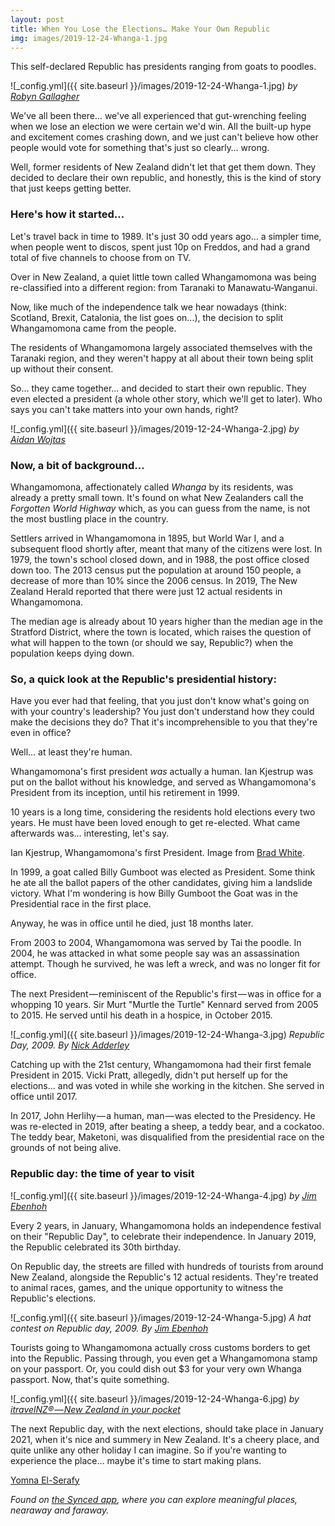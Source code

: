 ```yaml
---
layout: post
title: When You Lose the Elections… Make Your Own Republic
img: images/2019-12-24-Whanga-1.jpg
---
```


This self-declared Republic has presidents ranging from goats to poodles.


![_config.yml]({{ site.baseurl }}/images/2019-12-24-Whanga-1.jpg)
*by [Robyn Gallagher](https://www.flickr.com/people/21944795@N00)*


We&#39;ve all been there… we&#39;ve all experienced that gut-wrenching feeling when we lose an election we were certain we&#39;d win. All the built-up hype and excitement comes crashing down, and we just can&#39;t believe how other people would vote for something that&#39;s just so clearly… wrong.

Well, former residents of New Zealand didn&#39;t let that get them down. They decided to declare their own republic, and honestly, this is the kind of story that just keeps getting better.

### **Here&#39;s how it started…**

Let&#39;s travel back in time to 1989. It&#39;s just 30 odd years ago… a simpler time, when people went to discos, spent just 10p on Freddos, and had a grand total of five channels to choose from on TV.

Over in New Zealand, a quiet little town called Whangamomona was being re-classified into a different region: from Taranaki to Manawatu-Wanganui.

Now, like much of the independence talk we hear nowadays (think: Scotland, Brexit, Catalonia, the list goes on…), the decision to split Whangamomona came from the people.

The residents of Whangamomona largely associated themselves with the Taranaki region, and they weren&#39;t happy at all about their town being split up without their consent.

So… they came together… and decided to start their own republic. They even elected a president (a whole other story, which we&#39;ll get to later). Who says you can&#39;t take matters into your own hands, right?


![_config.yml]({{ site.baseurl }}/images/2019-12-24-Whanga-2.jpg)
*by [Aidan Wojtas](https://www.flickr.com/people/31909437@N00)*


### **Now, a bit of background…**

Whangamomona, affectionately called _Whanga_ by its residents, was already a pretty small town. It&#39;s found on what New Zealanders call the _Forgotten World Highway_ which, as you can guess from the name, is not the most bustling place in the country.

Settlers arrived in Whangamomona in 1895, but World War I, and a subsequent flood shortly after, meant that many of the citizens were lost. In 1979, the town&#39;s school closed down, and in 1988, the post office closed down too. The 2013 census put the population at around 150 people, a decrease of more than 10% since the 2006 census. In 2019, The New Zealand Herald reported that there were just 12 actual residents in Whangamomona.

The median age is already about 10 years higher than the median age in the Stratford District, where the town is located, which raises the question of what will happen to the town (or should we say, Republic?) when the population keeps dying down.

### **So, a quick look at the Republic&#39;s presidential history:**

Have you ever had that feeling, that you just don&#39;t know what&#39;s going on with your country&#39;s leadership? You just don&#39;t understand how they could make the decisions they do? That it&#39;s incomprehensible to you that they&#39;re even in office?

Well… at least they&#39;re human.

Whangamomona&#39;s first president _was_ actually a human. Ian Kjestrup was put on the ballot without his knowledge, and served as Whangamomona&#39;s President from its inception, until his retirement in 1999.

10 years is a long time, considering the residents hold elections every two years. He must have been loved enough to get re-elected. What came afterwards was… interesting, let&#39;s say.

Ian Kjestrup, Whangamomona&#39;s first President. Image from [Brad White](https://www.flickr.com/photos/157762425@N05/).

In 1999, a goat called Billy Gumboot was elected as President. Some think he ate all the ballot papers of the other candidates, giving him a landslide victory. What I&#39;m wondering is how Billy Gumboot the Goat was in the Presidential race in the first place.

Anyway, he was in office until he died, just 18 months later.

From 2003 to 2004, Whangamomona was served by Tai the poodle. In 2004, he was attacked in what some people say was an assassination attempt. Though he survived, he was left a wreck, and was no longer fit for office.

The next President — reminiscent of the Republic&#39;s first — was in office for a whopping 10 years. Sir Murt &quot;Murtle the Turtle&quot; Kennard served from 2005 to 2015. He served until his death in a hospice, in October 2015.


![_config.yml]({{ site.baseurl }}/images/2019-12-24-Whanga-3.jpg)
*Republic Day, 2009. By [Nick Adderley](https://www.flickr.com/photos/nickadderley/)*


Catching up with the 21st century, Whangamomona had their first female President in 2015. Vicki Pratt, allegedly, didn&#39;t put herself up for the elections… and was voted in while she working in the kitchen. She served in office until 2017.

In 2017, John Herlihy — a human, man — was elected to the Presidency. He was re-elected in 2019, after beating a sheep, a teddy bear, and a cockatoo. The teddy bear, Maketoni, was disqualified from the presidential race on the grounds of not being alive.

### **Republic day: the time of year to visit**

![_config.yml]({{ site.baseurl }}/images/2019-12-24-Whanga-4.jpg)
*by [Jim Ebenhoh](https://www.flickr.com/photos/jimebenhoh/)*


Every 2 years, in January, Whangamomona holds an independence festival on their &quot;Republic Day&quot;, to celebrate their independence. In January 2019, the Republic celebrated its 30th birthday.

On Republic day, the streets are filled with hundreds of tourists from around New Zealand, alongside the Republic&#39;s 12 actual residents. They&#39;re treated to animal races, games, and the unique opportunity to witness the Republic&#39;s elections.


![_config.yml]({{ site.baseurl }}/images/2019-12-24-Whanga-5.jpg)
*A hat contest on Republic day, 2009. By [Jim Ebenhoh](https://www.flickr.com/photos/jimebenhoh/)*


Tourists going to Whangamomona actually cross customs borders to get into the Republic. Passing through, you even get a Whangamomona stamp on your passport. Or, you could dish out $3 for your very own Whanga passport. Now, that&#39;s quite something.


![_config.yml]({{ site.baseurl }}/images/2019-12-24-Whanga-6.jpg)
*by [itravelNZ® — New Zealand in your pocket](https://www.flickr.com/photos/itravelnz/8427640145/in/photolist-dQHRNr-DL6t3R-dQHRpZ-dQHRXk-dQPs1G-dQPtz9-dQPsJh-btnRs3-arsgaX-dQPt2E-b7ed3T-dUHdct-cpBHS-mNKd6f-8aysML-arsfmk-mNJQXJ-4V23nS-5Z7icy-5Z7ieY-9c6nBk-5Z7ifE-z2vUU1-5Z7iky-4M5QwH-5Z36VP-cpyTrJ-9EthjF-4Ma2sf-4pTYeW-5Z7iaf-DWkQPX-bckRCt-5Z36N6-7zUnvq-5Z36WR-as5sKw-4U3TkU-6rjWqS-6pXiVz-6q2s3f-4TYCcx-pUTdy6-4CrE1p-GbC5rk-foNz8w-pfiHrj-qa22mA-pUSTZn-pfx6ii)*


The next Republic day, with the next elections, should take place in January 2021, when it&#39;s nice and summery in New Zealand. It&#39;s a cheery place, and quite unlike any other holiday I can imagine. So if you&#39;re wanting to experience the place… maybe it&#39;s time to start making plans.

[Yomna El-Serafy](https://medium.com/u/cfdf8602e700)

_Found on [the Synced app](http://onelink.to/8ttzr9), where you can explore meaningful places, nearaway and faraway._

